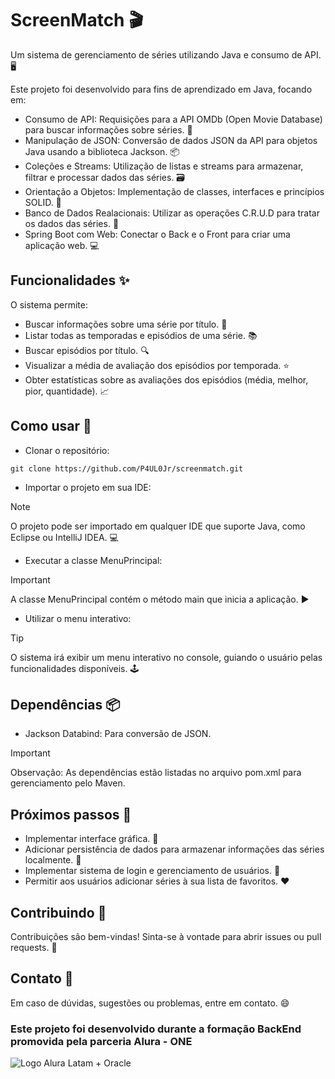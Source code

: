 # ScreenMatch 🎬

Um sistema de gerenciamento de séries utilizando Java e consumo de API. 🖥️

Este projeto foi desenvolvido para fins de aprendizado em Java, focando em:

- Consumo de API: Requisições para a API OMDb (Open Movie Database) para buscar informações sobre séries. 📡
- Manipulação de JSON: Conversão de dados JSON da API para objetos Java usando a biblioteca Jackson. 📦
- Coleções e Streams: Utilização de listas e streams para armazenar, filtrar e processar dados das séries. 🗃️
- Orientação a Objetos: Implementação de classes, interfaces e princípios SOLID. 🧱
- Banco de Dados Realacionais: Utilizar as operações C.R.U.D para tratar os dados das séries. 🏦
- Spring Boot com Web: Conectar o Back e o Front para criar uma aplicação web. 💻

## Funcionalidades ✨

O sistema permite:

- Buscar informações sobre uma série por título. 🔎
- Listar todas as temporadas e episódios de uma série. 📚
- Buscar episódios por título. 🔍
- Visualizar a média de avaliação dos episódios por temporada. ⭐
- Obter estatísticas sobre as avaliações dos episódios (média, melhor, pior, quantidade). 📈

## Como usar 🚀

- Clonar o repositório:

```
git clone https://github.com/P4UL0Jr/screenmatch.git
```

- Importar o projeto em sua IDE:

> [!NOTE]
> O projeto pode ser importado em qualquer IDE que suporte Java, como Eclipse ou IntelliJ IDEA. 💻

- Executar a classe MenuPrincipal:

> [!IMPORTANT]
> A classe MenuPrincipal contém o método main que inicia a aplicação. ▶️

- Utilizar o menu interativo:

> [!TIP]
> O sistema irá exibir um menu interativo no console, guiando o usuário pelas funcionalidades disponíveis. 🕹️

## Dependências 📦

- Jackson Databind: Para conversão de JSON.

> [!IMPORTANT]
> Observação: As dependências estão listadas no arquivo pom.xml para gerenciamento pelo Maven.

## Próximos passos 👣

- Implementar interface gráfica. 🎨
- Adicionar persistência de dados para armazenar informações das séries localmente. 💾
- Implementar sistema de login e gerenciamento de usuários. 🔐
- Permitir aos usuários adicionar séries à sua lista de favoritos. ❤️

## Contribuindo 💪

Contribuições são bem-vindas! Sinta-se à vontade para abrir issues ou pull requests. 🤝

## Contato 📧

Em caso de dúvidas, sugestões ou problemas, entre em contato. 😄

### Este projeto foi desenvolvido durante a formação BackEnd promovida pela parceria Alura - ONE 

![Logo Alura Latam + Oracle](https://eduardout.github.io/Portafolio_Web-Oracle-ONE-Challenge/assets/img/educacion/aluraoracle.jpg)
